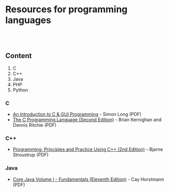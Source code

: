 # Resources for programming languages
<br><br>

<!-- If you are adding resources for a new language, also add it to the content section -->
<!-- Please keep the alphabetical order -->

## Content
1.  C
2.  C++
3.  Java
4.  PHP
5.  Python

### C
- [An Introduction to C & GUI Programming](https://www.raspberrypi.org/magpi-issues/C_GUI_Programming.pdf) - Simon Long (PDF)
- [The C Programming Language (Second Edition)](http://cslabcms.nju.edu.cn/problem_solving/images/c/cc/The_C_Programming_Language_%282nd_Edition_Ritchie_Kernighan%29.pdf) - Brian Kernighan and Dennis Ritchie (PDF)

### C++
- [Programming: Principles and Practice Using C++ (2nd Edition)](https://dl.icdst.org/pdfs/files3/fef0590f02fa06bb42cba558fbc9e51c.pdf) - Bjarne Stroustrup (PDF)

### Java
- [Core Java Volume I - Fundamentals (Eleventh Edition)](https://github.com/deyou123/corejava/blob/master/Prentice.Hall.Core.Java.Volume.I.Fundamentals.11th.Edition.pdf) - Cay Horstmann (PDF)